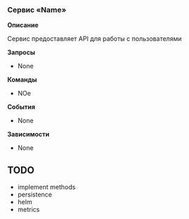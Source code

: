 ### Сервис «Name»

**Описание**

Сервис предоставляет API для работы с пользователями

**Запросы**

- None

**Команды**

- NOe

**События**

- None

**Зависимости**

- None

## TODO

- implement methods
- persistence
- helm
- metrics